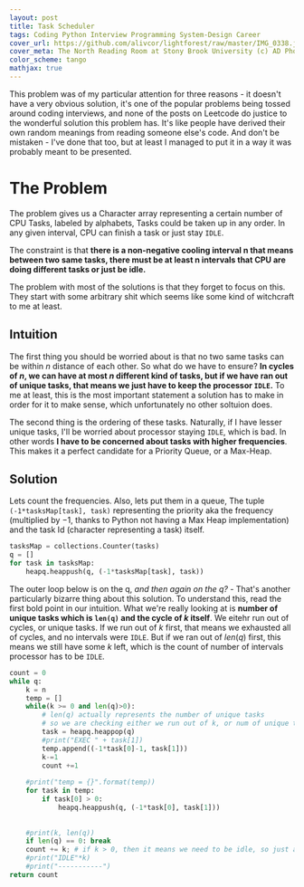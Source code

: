 ```yaml
---
layout: post
title: Task Scheduler
tags: Coding Python Interview Programming System-Design Career 
cover_url: https://github.com/alivcor/lightforest/raw/master/IMG_0338.jpg
cover_meta: The North Reading Room at Stony Brook University (c) AD Photography
color_scheme: tango
mathjax: true
---
```

<style TYPE="text/css">
code.has-jax {font: inherit; font-size: 100%; background: inherit; border: inherit;}
</style>
<script type="text/x-mathjax-config">
MathJax.Hub.Config({
    tex2jax: {
        inlineMath: [['$','$']],
        skipTags: ['script', 'noscript', 'style', 'textarea', 'pre'] // removed 'code' entry
    }
});
MathJax.Hub.Queue(function() {
    var all = MathJax.Hub.getAllJax(), i;
    for(i = 0; i < all.length; i += 1) {
        all[i].SourceElement().parentNode.className += ' has-jax';
    }
});
</script>
<script type="text/javascript" src="https://cdnjs.cloudflare.com/ajax/libs/mathjax/2.7.4/MathJax.js?config=TeX-AMS_HTML-full"></script>

This problem was of my particular attention for three reasons - it doesn't have a very obvious solution, it's one of the popular problems being tossed around coding interviews, and none of the posts on Leetcode do justice to the wonderful solution this problem has. It's like people have derived their own random meanings from reading someone else's code. And don't be mistaken - I've done that too, but at least I managed to put it in a way it was probably meant to be presented.

# The Problem 

The problem gives us a Character array representing a certain number of CPU Tasks, labeled by alphabets, Tasks could be taken up in any order. In any given interval, CPU can finish a task or just stay `IDLE`.

The constraint is that **there is a non-negative cooling interval n that means between two same tasks, there must be at least n intervals that CPU are doing different tasks or just be idle.**

The problem with most of the solutions is that they forget to focus on this. They start with some arbitrary shit which seems like some kind of witchcraft to me at least.

## Intuition

The first thing you should be worried about is that no two same tasks can be within $n$ distance of each other. So what do we have to ensure? **In cycles of $n$, we can have at most $n$ different kind of tasks, but if we have ran out of unique tasks, that means we just have to keep the processor `IDLE`.** To me at least, this is the most important statement a solution has to make in order for it to make sense, which unfortunately no other soltuion does.

The second thing is the ordering of these tasks. Naturally, if I have lesser unique tasks, I'll be worried about processor staying `IDLE`, which is bad. In other words **I have to be concerned about tasks with higher frequencies**. This makes it a perfect candidate for a Priority Queue, or a Max-Heap.

## Solution

Lets count the frequencies. Also, lets put them in a queue, The tuple `(-1*tasksMap[task], task)` representing the priority aka the frequency (multiplied by $-1$, thanks to Python not having a Max Heap implementation) and the task Id (character representing a task) itself.

```python
tasksMap = collections.Counter(tasks)
q = []
for task in tasksMap:
    heapq.heappush(q, (-1*tasksMap[task], task))
```

The outer loop below is on the q, *and then again on the q?* - That's another particularly bizarre thing about this solution. To understand this, read the first bold point in our intuition. What we're really looking at is **number of unique tasks which is `len(q)` and the cycle of $k$ itself**. We eitehr run out of cycles, or unique tasks. If we run out of $k$ first, that means we exhausted all of cycles, and no intervals were `IDLE`. But if we ran out of $len(q)$ first, this means we still have some $k$ left, which is the count of number of intervals processor has to be `IDLE`.


```python
count = 0
while q:
    k = n
    temp = []
    while(k >= 0 and len(q)>0):
        # len(q) actually represents the number of unique tasks 
        # so we are checking either we run out of k, or num of unique tasks
        task = heapq.heappop(q)
        #print("EXEC " + task[1])
        temp.append((-1*task[0]-1, task[1]))
        k-=1
        count +=1
    
    #print("temp = {}".format(temp))
    for task in temp:
        if task[0] > 0:
            heapq.heappush(q, (-1*task[0], task[1]))
    
    
    #print(k, len(q))
    if len(q) == 0: break
    count += k; # if k > 0, then it means we need to be idle, so just add it to the count
    #print("IDLE"*k)
    #print("-----------")
return count
```
        